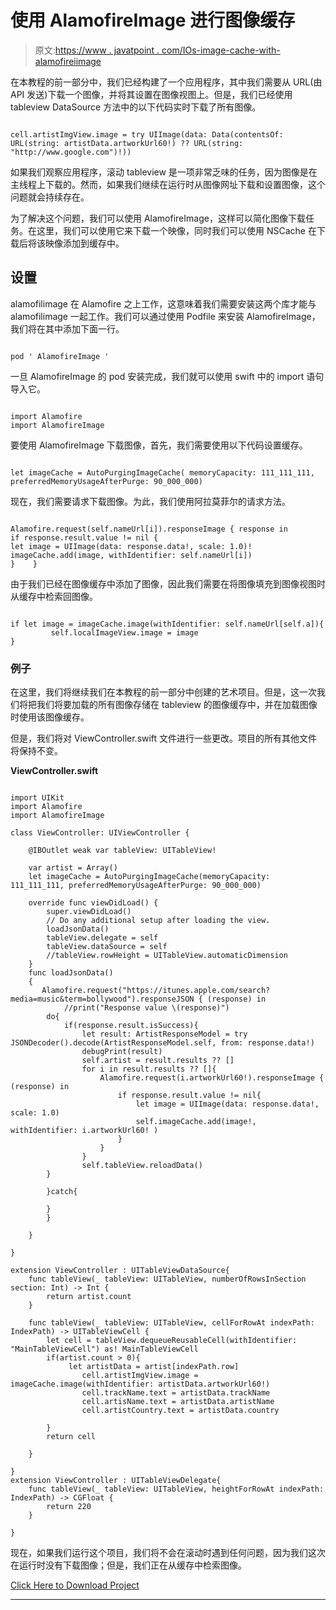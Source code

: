 # 使用 AlamofireImage 进行图像缓存

> 原文:[https://www . javatpoint . com/IOs-image-cache-with-alamofireiimage](https://www.javatpoint.com/ios-image-caching-with-alamofireimage)

在本教程的前一部分中，我们已经构建了一个应用程序，其中我们需要从 URL(由 API 发送)下载一个图像，并将其设置在图像视图上。但是，我们已经使用 tableview DataSource 方法中的以下代码实时下载了所有图像。

```

cell.artistImgView.image = try UIImage(data: Data(contentsOf: URL(string: artistData.artworkUrl60!) ?? URL(string: "http://www.google.com")!))

```

如果我们观察应用程序，滚动 tableview 是一项非常乏味的任务，因为图像是在主线程上下载的。然而，如果我们继续在运行时从图像网址下载和设置图像，这个问题就会持续存在。

为了解决这个问题，我们可以使用 AlamofireImage，这样可以简化图像下载任务。在这里，我们可以使用它来下载一个映像，同时我们可以使用 NSCache 在下载后将该映像添加到缓存中。

## 设置

alamofilimage 在 Alamofire 之上工作，这意味着我们需要安装这两个库才能与 alamofilimage 一起工作。我们可以通过使用 Podfile 来安装 AlamofireImage，我们将在其中添加下面一行。

```

pod ' AlamofireImage '

```

一旦 AlamofireImage 的 pod 安装完成，我们就可以使用 swift 中的 import 语句导入它。

```

import Alamofire
import AlamofireImage

```

要使用 AlamofireImage 下载图像，首先，我们需要使用以下代码设置缓存。

```

let imageCache = AutoPurgingImageCache( memoryCapacity: 111_111_111, preferredMemoryUsageAfterPurge: 90_000_000)

```

现在，我们需要请求下载图像。为此，我们使用阿拉莫菲尔的请求方法。

```

Alamofire.request(self.nameUrl[i]).responseImage { response in                    
if response.result.value != nil {                        
let image = UIImage(data: response.data!, scale: 1.0)!                        imageCache.add(image, withIdentifier: self.nameUrl[i])                    }    }

```

由于我们已经在图像缓存中添加了图像，因此我们需要在将图像填充到图像视图时从缓存中检索回图像。

```

if let image = imageCache.image(withIdentifier: self.nameUrl[self.a]){   
         self.localImageView.image = image        
}

```

### 例子

在这里，我们将继续我们在本教程的前一部分中创建的艺术项目。但是，这一次我们将把我们将要加载的所有图像存储在 tableview 的图像缓存中，并在加载图像时使用该图像缓存。

但是，我们将对 ViewController.swift 文件进行一些更改。项目的所有其他文件将保持不变。

**ViewController.swift**

```

import UIKit
import Alamofire
import AlamofireImage

class ViewController: UIViewController {

    @IBOutlet weak var tableView: UITableView!

    var artist = Array()
    let imageCache = AutoPurgingImageCache(memoryCapacity: 111_111_111, preferredMemoryUsageAfterPurge: 90_000_000)

    override func viewDidLoad() {
        super.viewDidLoad()
        // Do any additional setup after loading the view.
        loadJsonData()
        tableView.delegate = self
        tableView.dataSource = self
        //tableView.rowHeight = UITableView.automaticDimension
    }
    func loadJsonData()
    {
       Alamofire.request("https://itunes.apple.com/search?media=music&term=bollywood").responseJSON { (response) in
            //print("Response value \(response)")
        do{
            if(response.result.isSuccess){
                let result: ArtistResponseModel = try JSONDecoder().decode(ArtistResponseModel.self, from: response.data!)
                debugPrint(result)
                self.artist = result.results ?? []
                for i in result.results ?? []{
                    Alamofire.request(i.artworkUrl60!).responseImage { (response) in
                        if response.result.value != nil{
                            let image = UIImage(data: response.data!, scale: 1.0)
                            self.imageCache.add(image!, withIdentifier: i.artworkUrl60! )
                        }
                    }
                }
                self.tableView.reloadData()
        }

        }catch{

        }
        }

    }

}

extension ViewController : UITableViewDataSource{
    func tableView(_ tableView: UITableView, numberOfRowsInSection section: Int) -> Int {
        return artist.count
    }

    func tableView(_ tableView: UITableView, cellForRowAt indexPath: IndexPath) -> UITableViewCell {
        let cell = tableView.dequeueReusableCell(withIdentifier: "MainTableViewCell") as! MainTableViewCell
        if(artist.count > 0){
             let artistData = artist[indexPath.row]
                cell.artistImgView.image = imageCache.image(withIdentifier: artistData.artworkUrl60!)
                cell.trackName.text = artistData.trackName
                cell.artisName.text = artistData.artistName
                cell.artistCountry.text = artistData.country

        }
        return cell

    }

}
extension ViewController : UITableViewDelegate{
    func tableView(_ tableView: UITableView, heightForRowAt indexPath: IndexPath) -> CGFloat {
        return 220
    }

} 
```

现在，如果我们运行这个项目，我们将不会在滚动时遇到任何问题，因为我们这次在运行时没有下载图像；但是，我们正在从缓存中检索图像。

[Click Here to Download Project](https://static.javatpoint.com/tutorial/ios/download/ArtistProject-ImageCache.zip)

* * *
